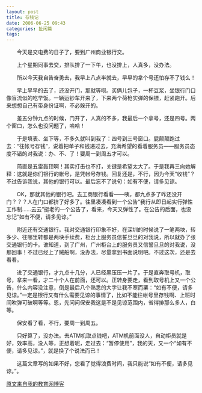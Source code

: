 ```yaml
---
layout: post
title: 存钱记
date: 2006-06-25 09:43
categories: 扯闲篇 
tags: 
---
```

　　今天是交电费的日子了，要到广州商业银行交。

　　上个星期同事去交，排队排了一下午，也没排上，人真多，没办法。
<!-- more -->

　　所以今天我自告奋勇去，我早上八点半就去，早早的拿个号还怕存不了钱么！

　　早上早早的去了，还没开门，那就等呗。买俩儿包子，一杯豆浆，坐银行门口像盲流似的吃早饭。一辆运钞车开来了，下来两个荷枪实弹的保镖，赶紧跑开。后来想想自己有带身份证啊，不必躲开的。

　　差五分钟九点的时候，门开了，人真的不多，我最后一个拿号，还是四号。两个窗口，怎么也没问题了，哈哈！

　　于是填表、坐下等，不多久就叫到我了：四号到三号窗口。屁颠颠跑过去：“往帐号存钱”，说着把单子和钱递过去，充满希望的看着服务员——服务员态度不错的对我说：办、不、了！要周一到周五才可以。

　　简直是五雷轰顶啊！其实打击也不打，关键是希望太大了。于是我再三向她解释：这就是你们银行的帐号，是凭帐号存钱。回复还是，不行，因为今天“收钱”？不过告诉我说，其他的银行可以。最后忘不了说句：如有不便，请多见谅。

　　OK，那就其他的银行吧。去工商银行看看——咦，都九点多了咋还没开门？？？人在门口都挤了好多了。往里凑凑看到一个公告“我行从即日起实行弹性工作制……云云”挺老的一个公告了，看来，今天又弹性了。在公告的后面，也没忘记“如有不便，请多见谅。”

　　附近还有交通银行。我对交通银行印象不好，在深圳的时候说了一笔两块，转多少、往哪里转都是两块手续费，柜台上服务员信誓旦旦的对我说，所以就办了张交通银行的卡。谁知道，到了广州，广州柜台上的服务员又信誓旦旦的对我说，没那回事！不过已经上了贼船啊，没办法，尽量拿到书面说明吧。不过这次，还是去看看。

　　进了交通银行，才九点十几分，人已经黑压压一片了。于是直奔取号机，取号，拿来一看，才二十个人在前面，还可以。正转身要走，看到取号机上又一个公告，什么内容没注意，倒是最后八个熟悉的大字让我不寒而栗：“如有不便，请多见谅。”一定是银行又有什么需要见谅的事情了，比如不能往帐号里存钱啊、上班时间吹弹可破啊等等。恩，先问问保安我这是不是见谅范围内，省得排那么多人，白等。

　　保安看了看，不行，要周一到周五。

　　只好算了，没办法。去ATM机取点钱吧，ATM机前面没人，自动柜员就是好，效率高，没人等，正想着呢，走过去：“暂停使用”，我的天，又一个“如有不便，请多见谅。”，就是换了个说法而已！

　　这篇文章写的如果不好，您看了觉得浪费时间，我只能说“如有不便，请多见谅。”。

[原文来自我的教育网博客][原文来自我的教育网博客]

[原文来自我的教育网博客]:http://teacher.edu.cn/pc/article/200606/333809.html
